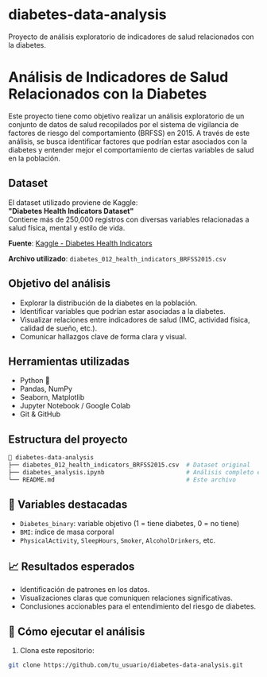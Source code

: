 # diabetes-data-analysis
Proyecto de análisis exploratorio de indicadores de salud relacionados con la diabetes.

# Análisis de Indicadores de Salud Relacionados con la Diabetes

Este proyecto tiene como objetivo realizar un análisis exploratorio de un conjunto de datos de salud recopilados por el sistema de vigilancia de factores de riesgo del comportamiento (BRFSS) en 2015. A través de este análisis, se busca identificar factores que podrían estar asociados con la diabetes y entender mejor el comportamiento de ciertas variables de salud en la población.

##  Dataset

El dataset utilizado proviene de Kaggle:  
**"Diabetes Health Indicators Dataset"**  
Contiene más de 250,000 registros con diversas variables relacionadas a salud física, mental y estilo de vida.

**Fuente**: [Kaggle - Diabetes Health Indicators](https://www.kaggle.com/datasets/alexteboul/diabetes-health-indicators-dataset)

**Archivo utilizado**: `diabetes_012_health_indicators_BRFSS2015.csv`

##  Objetivo del análisis

- Explorar la distribución de la diabetes en la población.
- Identificar variables que podrían estar asociadas a la diabetes.
- Visualizar relaciones entre indicadores de salud (IMC, actividad física, calidad de sueño, etc.).
- Comunicar hallazgos clave de forma clara y visual.

##  Herramientas utilizadas

- Python 🐍
- Pandas, NumPy
- Seaborn, Matplotlib
- Jupyter Notebook / Google Colab
- Git & GitHub

##  Estructura del proyecto

```bash
📁 diabetes-data-analysis
├── diabetes_012_health_indicators_BRFSS2015.csv  # Dataset original
├── diabetes_analysis.ipynb                       # Análisis completo en Jupyter Notebook
└── README.md                                     # Este archivo

```

## 📌 Variables destacadas

- `Diabetes_binary`: variable objetivo (1 = tiene diabetes, 0 = no tiene)
- `BMI`: índice de masa corporal
- `PhysicalActivity`, `SleepHours`, `Smoker`, `AlcoholDrinkers`, etc.

## 📈 Resultados esperados

- Identificación de patrones en los datos.
- Visualizaciones claras que comuniquen relaciones significativas.
- Conclusiones accionables para el entendimiento del riesgo de diabetes.

## 📎 Cómo ejecutar el análisis

1. Clona este repositorio:
```bash
git clone https://github.com/tu_usuario/diabetes-data-analysis.git

